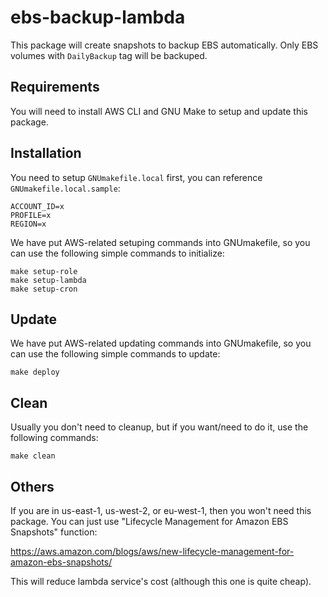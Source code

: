 # ebs-backup-lambda

This package will create snapshots to backup EBS automatically.  Only EBS volumes with `DailyBackup` tag will be backuped.

## Requirements

You will need to install AWS CLI and GNU Make to setup and update this package.

## Installation

You need to setup `GNUmakefile.local` first, you can reference `GNUmakefile.local.sample`:

    ACCOUNT_ID=x
    PROFILE=x
    REGION=x

We have put AWS-related setuping commands into GNUmakefile, so you can use the following simple commands to initialize:

    make setup-role
    make setup-lambda
    make setup-cron

## Update

We have put AWS-related updating commands into GNUmakefile, so you can use the following simple commands to update:

    make deploy

## Clean

Usually you don't need to cleanup, but if you want/need to do it, use the following commands:

    make clean

## Others

If you are in us-east-1, us-west-2, or eu-west-1, then you won't need this package.  You can just use "Lifecycle Management for Amazon EBS Snapshots" function:

https://aws.amazon.com/blogs/aws/new-lifecycle-management-for-amazon-ebs-snapshots/

This will reduce lambda service's cost (although this one is quite cheap).
